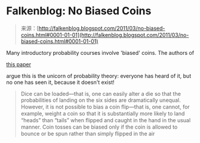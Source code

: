 <!--yml
category: 未分类
date: 2024-05-12 21:05:27
-->

# Falkenblog: No Biased Coins

> 来源：[http://falkenblog.blogspot.com/2011/03/no-biased-coins.html#0001-01-01](http://falkenblog.blogspot.com/2011/03/no-biased-coins.html#0001-01-01)

Many introductory probability courses involve 'biased' coins. The authors of

[this paper](http://www.stat.berkeley.edu/~nolan/Papers/dice.pdf)

argue this is the unicorn of probability theory: everyone has heard of it, but no one has seen it, because it doesn't exist!

> Dice can be loaded—that is, one can easily alter a die so that the probabilities of landing on the six sides are dramatically unequal. However, it is not possible to bias a coin ﬂip—that is, one cannot, for example, weight a coin so that it is substantially more likely to land “heads” than “tails” when ﬂipped and caught in the hand in the usual manner. Coin tosses can be biased only if the coin is allowed to bounce or be spun rather than simply ﬂipped in the air